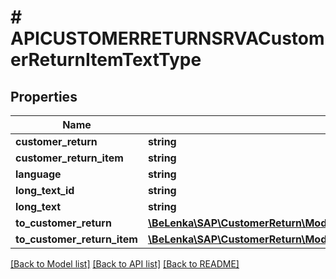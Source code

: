 # # APICUSTOMERRETURNSRVACustomerReturnItemTextType

## Properties

Name | Type | Description | Notes
------------ | ------------- | ------------- | -------------
**customer_return** | **string** |  | [optional]
**customer_return_item** | **string** |  | [optional]
**language** | **string** |  | [optional]
**long_text_id** | **string** |  | [optional]
**long_text** | **string** |  | [optional]
**to_customer_return** | [**\BeLenka\SAP\CustomerReturn\Model\APICUSTOMERRETURNSRVACustomerReturnType**](APICUSTOMERRETURNSRVACustomerReturnType.md) |  | [optional]
**to_customer_return_item** | [**\BeLenka\SAP\CustomerReturn\Model\APICUSTOMERRETURNSRVACustomerReturnItemType**](APICUSTOMERRETURNSRVACustomerReturnItemType.md) |  | [optional]

[[Back to Model list]](../../README.md#models) [[Back to API list]](../../README.md#endpoints) [[Back to README]](../../README.md)
